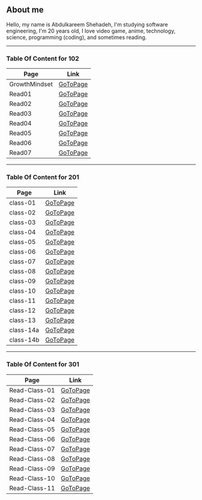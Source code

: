 ## About me
Hello, my name is Abdulkareem Shehadeh, I'm studying software engineering, I'm 20 years old, I love video game, anime, technology, science, programming (coding), and sometimes reading.  

---
### Table Of Content for 102

Page | Link
--- | ---
GrowthMindset | [GoToPage](https://a1abed1a.github.io/reading-notes/GrowthMindset)
Read01 | [GoToPage](https://a1abed1a.github.io/reading-notes/Read01)
Read02 | [GoToPage](https://a1abed1a.github.io/reading-notes/Read02)
Read03 | [GoToPage](https://a1abed1a.github.io/reading-notes/Read03)
Read04 | [GoToPage](https://a1abed1a.github.io/reading-notes/Read04)
Read05 | [GoToPage](https://a1abed1a.github.io/reading-notes/Read05)
Read06 | [GoToPage](https://a1abed1a.github.io/reading-notes/Read06)
Read07 | [GoToPage](https://a1abed1a.github.io/reading-notes/Read07)

---
### Table Of Content for 201

Page | Link
--- | ---
class-01 | [GoToPage](https://a1abed1a.github.io/reading-notes/class-01)
class-02 | [GoToPage](https://a1abed1a.github.io/reading-notes/class-02)
class-03 | [GoToPage](https://a1abed1a.github.io/reading-notes/class-03)
class-04 | [GoToPage](https://a1abed1a.github.io/reading-notes/class-04)
class-05 | [GoToPage](https://a1abed1a.github.io/reading-notes/class-05)
class-06 | [GoToPage](https://a1abed1a.github.io/reading-notes/class-06)
class-07 | [GoToPage](https://a1abed1a.github.io/reading-notes/class-07)
class-08 | [GoToPage](https://a1abed1a.github.io/reading-notes/class-08)
class-09 | [GoToPage](https://a1abed1a.github.io/reading-notes/class-09)
class-10 | [GoToPage](https://a1abed1a.github.io/reading-notes/class-10)
class-11 | [GoToPage](https://a1abed1a.github.io/reading-notes/class-11)
class-12 | [GoToPage](https://a1abed1a.github.io/reading-notes/class-12)
class-13 | [GoToPage](https://a1abed1a.github.io/reading-notes/class-13)
class-14a | [GoToPage](https://a1abed1a.github.io/reading-notes/class-14a)
class-14b | [GoToPage](https://a1abed1a.github.io/reading-notes/class-14b)

---
### Table Of Content for 301

Page | Link
--- | ---
Read-Class-01 | [GoToPage](https://a1abed1a.github.io/reading-notes/Read-Class-01)
Read-Class-02 | [GoToPage](https://a1abed1a.github.io/reading-notes/Read-Class-02)
Read-Class-03 | [GoToPage](https://a1abed1a.github.io/reading-notes/Read-Class-03)
Read-Class-04 | [GoToPage](https://a1abed1a.github.io/reading-notes/Read-Class-04)
Read-Class-05 | [GoToPage](https://a1abed1a.github.io/reading-notes/Read-Class-05)
Read-Class-06 | [GoToPage](https://a1abed1a.github.io/reading-notes/Read-Class-06)
Read-Class-07 | [GoToPage](https://a1abed1a.github.io/reading-notes/Read-Class-07)
Read-Class-08 | [GoToPage](https://a1abed1a.github.io/reading-notes/Read-Class-08)
Read-Class-09 | [GoToPage](https://a1abed1a.github.io/reading-notes/Read-Class-09)
Read-Class-10 | [GoToPage](https://a1abed1a.github.io/reading-notes/Read-Class-10)
Read-Class-11 | [GoToPage](https://a1abed1a.github.io/reading-notes/Read-Class-11)
